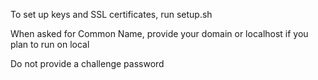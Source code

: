 To set up keys and SSL certificates, run setup.sh

When asked for Common Name, provide your domain or localhost if you plan to run on local

Do not provide a challenge password
